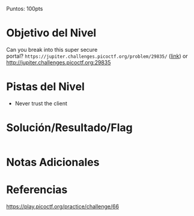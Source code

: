 Puntos: 100pts
# Objetivo del Nivel

Can you break into this super secure portal? `https://jupiter.challenges.picoctf.org/problem/29835/` ([link](https://jupiter.challenges.picoctf.org/problem/29835/)) or http://jupiter.challenges.picoctf.org:29835

# Pistas del Nivel

- Never trust the client
# Solución/Resultado/Flag

```html

```
# Notas Adicionales
# Referencias

https://play.picoctf.org/practice/challenge/66